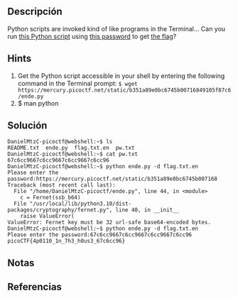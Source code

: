 ## Descripción 
Python scripts are invoked kind of like programs in the Terminal... Can you run [this Python script](https://mercury.picoctf.net/static/b351a89e0bc6745b00716849105f87c6/ende.py) using [this password](https://mercury.picoctf.net/static/b351a89e0bc6745b00716849105f87c6/pw.txt) to get [the flag](https://mercury.picoctf.net/static/b351a89e0bc6745b00716849105f87c6/flag.txt.en)?
## Hints
1. Get the Python script accessible in your shell by entering the following command in the Terminal prompt: `$ wget https://mercury.picoctf.net/static/b351a89e0bc6745b00716849105f87c6/ende.py`
2. $ man python
## Solución
```
DanielMtzC-picoctf@webshell:~$ ls
README.txt  ende.py  flag.txt.en  pw.txt
DanielMtzC-picoctf@webshell:~$ cat pw.txt 
67c6cc9667c6cc9667c6cc9667c6cc96
DanielMtzC-picoctf@webshell:~$ python ende.py -d flag.txt.en
Please enter the password:https://mercury.picoctf.net/static/b351a89e0bc6745b007168                          
Traceback (most recent call last):
  File "/home/DanielMtzC-picoctf/ende.py", line 44, in <module>
    c = Fernet(ssb_b64)
  File "/usr/local/lib/python3.10/dist-packages/cryptography/fernet.py", line 40, in __init__
    raise ValueError(
ValueError: Fernet key must be 32 url-safe base64-encoded bytes.
DanielMtzC-picoctf@webshell:~$ python ende.py -d flag.txt.en
Please enter the password:67c6cc9667c6cc9667c6cc9667c6cc96
picoCTF{4p0110_1n_7h3_h0us3_67c6cc96}
```
## Notas

## Referencias
